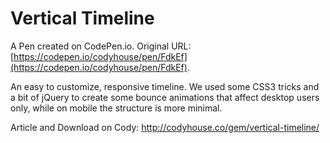 # Vertical Timeline

A Pen created on CodePen.io. Original URL: [https://codepen.io/codyhouse/pen/FdkEf](https://codepen.io/codyhouse/pen/FdkEf).

An easy to customize, responsive timeline. We used some CSS3 tricks and a bit of jQuery to create some bounce animations that affect desktop users only, while on mobile the structure is more minimal.

Article and Download on Cody: http://codyhouse.co/gem/vertical-timeline/
